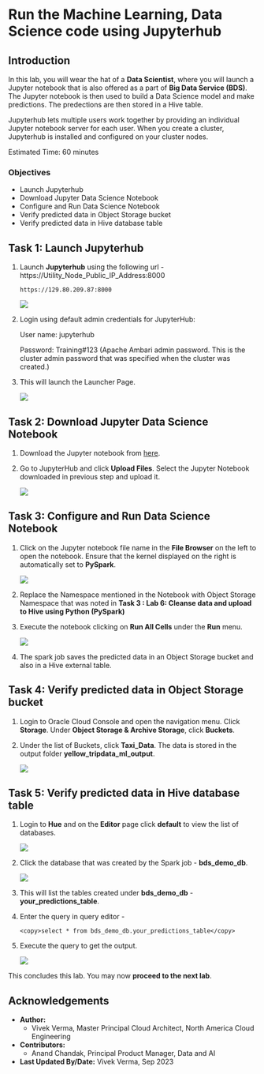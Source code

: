 # Run the Machine Learning, Data Science code using Jupyterhub

## Introduction

In this lab, you will wear the hat of a **Data Scientist**, where you will launch a Jupyter notebook that is also offered as a part of **Big Data Service (BDS)**. The Jupyter notebook is then used to build a Data Science model and make predictions. The predections are then stored in a Hive table.

Jupyterhub lets multiple users work together by providing an individual Jupyter notebook server for each user. When you create a cluster, Jupyterhub is installed and configured on your cluster nodes.

Estimated Time: 60 minutes

### Objectives

* Launch Jupyterhub
* Download Jupyter Data Science Notebook
* Configure and Run Data Science Notebook
* Verify predicted data in Object Storage bucket
* Verify predicted data in Hive database table

## Task 1: Launch Jupyterhub

1. Launch **Jupyterhub** using the following url - https://Utility\_Node\_Public\_IP\_Address:8000

    ```
    https://129.80.209.87:8000
    ```

    ![](./images/jupyterhub-login.png " ")

2. Login using default admin credentials for JupyterHub:

    User name: jupyterhub

    Password: Training#123 (Apache Ambari admin password. This is the cluster admin password that was specified when the cluster was created.)

3. This will launch the Launcher Page.

    ![](./images/jupyter-launcher.png " ")

## Task 2: Download Jupyter Data Science Notebook

1. Download the Jupyter notebook from [here](https://objectstorage.us-ashburn-1.oraclecloud.com/p/WoB1T3VaY06AOiAqSj6PKMn4wLjDu1VJ5J6Lh_CFD6mylShr-66qzDj7Hgo7hJtQ/n/orasenatdpltintegration01/b/Taxi/o/bds-data-science.ipynb).

2. Go to JupyterHub and click **Upload Files**. Select the Jupyter Notebook downloaded in previous step and upload it.

    ![](./images/upload-notebook.png " ")

## Task 3: Configure and Run Data Science Notebook

1. Click on the Jupyter notebook file name in the **File Browser** on the left to open the notebook. Ensure that the kernel displayed on the right is automatically set to **PySpark**.

    ![](./images/open-notebook.png " ")

2. Replace the Namespace mentioned in the Notebook with Object Storage Namespace that was noted in **Task 3 : Lab 6: Cleanse data and upload to Hive using Python (PySpark)** 

3. Execute the notebook clicking on **Run All Cells** under the **Run** menu.

    ![](./images/run-notebook.png " ")

4. The spark job saves the predicted data in an Object Storage bucket and also in a Hive external table.

## Task 4: Verify predicted data in Object Storage bucket

1. Login to Oracle Cloud Console and open the navigation menu. Click **Storage**. Under **Object Storage & Archive Storage**, click **Buckets**.

2. Under the list of Buckets, click **Taxi\_Data**. The data is stored in the output folder **yellow\_tripdata\_ml\_output**.

    ![](./images/yellow-tripdata-ml-output-bucket.png " ")

## Task 5: Verify predicted data in Hive database table

1. Login to **Hue** and on the **Editor** page click **default** to view the list of databases.

    ![](./images/hue-databases.png " ")

2. Click the database that was created by the Spark job - **bds\_demo\_db**.

    ![](./images/hue-bds-database.png " ")

3. This will list the tables created under **bds\_demo\_db** - **your\_predictions\_table**.

4. Enter the query in query editor - 

    ```
    <copy>select * from bds_demo_db.your_predictions_table</copy>
    ```

5. Execute the query to get the output.

    ![](./images/hue-query-predict-output.png " ")

This concludes this lab. You may now **proceed to the next lab**.

## Acknowledgements

* **Author:**  
    + Vivek Verma, Master Principal Cloud Architect, North America Cloud Engineering
* **Contributors:**  
    + Anand Chandak, Principal Product Manager, Data and AI
* **Last Updated By/Date:** Vivek Verma, Sep 2023